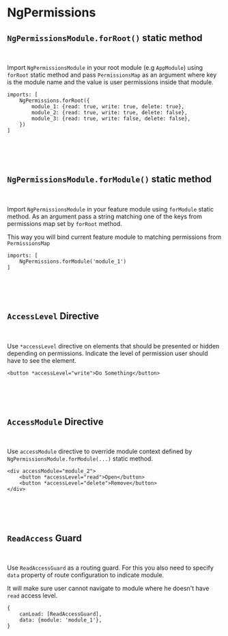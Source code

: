 # NgPermissions

## `NgPermissionsModule.forRoot()` static method

<br>

Import `NgPermissionsModule` in your root module (e.g `AppModule`) using `forRoot` static method and pass `PermissionsMap` as an argument where key is the module name and the value is user permissions inside that module.

```
imports: [
    NgPermissions.forRoot({
        module_1: {read: true, write: true, delete: true},
        module_2: {read: true, write: true, delete: false},
        module_3: {read: true, write: false, delete: false},
    })
]
```

<br><br><br>

## `NgPermissionsModule.forModule()` static method

<br>

Import `NgPermissionsModule` in your feature module using `forModule` static method. As an argument pass a string matching one of the keys from permissions map set by `forRoot` method.

This way you will bind current feature module to matching permissions from `PermissionsMap`

```
imports: [
    NgPermissions.forModule('module_1')
]
```

<br><br><br>

## `AccessLevel` Directive

<br>

Use `*accessLevel` directive on elements that should be presented or hidden depending on permissions. Indicate the level of permission user should have to see the element.

```
<button *accessLevel="write">Do Something</button>
```

<br><br><br>

## `AccessModule` Directive

<br>

Use `accessModule` directive to override module context defined by `NgPermissionsModule.forModule(...)` static method.

```
<div accessModule="module_2">
    <button *accessLevel="read">Open</button>
    <button *accessLevel="delete">Remove</button>
</div>
```

<br><br><br>

## `ReadAccess` Guard

<br>

Use `ReadAccessGuard` as a routing guard. For this you also need to specify `data` property of route configuration to indicate module.

It will make sure user cannot navigate to module where he doesn't have `read` access level.
```
{
    canLoad: [ReadAccessGuard],
    data: {module: 'module_1'},
}
```
